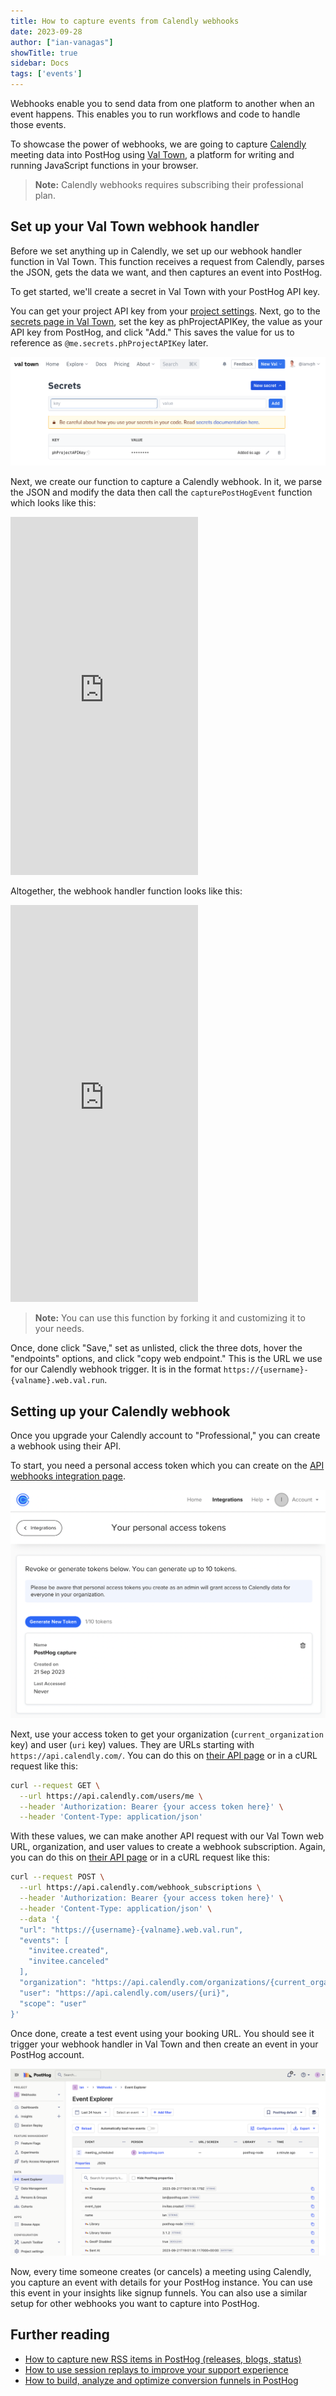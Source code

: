 ```yaml
---
title: How to capture events from Calendly webhooks
date: 2023-09-28
author: ["ian-vanagas"]
showTitle: true
sidebar: Docs
tags: ['events']
---
```


Webhooks enable you to send data from one platform to another when an event happens. This enables you to run workflows and code to handle those events.

To showcase the power of webhooks, we are going to capture [Calendly](https://calendly.com/) meeting data into PostHog using [Val Town](https://www.val.town/), a platform for writing and running JavaScript functions in your browser. 

> **Note:** Calendly webhooks requires subscribing their professional plan.

## Set up your Val Town webhook handler

Before we set anything up in Calendly, we set up our webhook handler function in Val Town. This function receives a request from Calendly, parses the JSON, gets the data we want, and then captures an event into PostHog.

To get started, we'll create a secret in Val Town with your PostHog API key. 

You can get your project API key from your [project settings](https://app.posthog.com/project/settings). Next, go to the [secrets page in Val Town](https://www.val.town/settings/secrets), set the key as phProjectAPIKey, the value as your API key from PostHog, and click "Add." This saves the value for us to  reference as `@me.secrets.phProjectAPIKey` later.

![Project API key Val secret](../images/tutorials/calendly-webhooks/secret.png)

Next, we create our function to capture a Calendly webhook. In it, we parse the JSON and modify the data then call the `capturePostHogEvent` function which looks like this:

<iframe src="https://www.val.town/embed/ianvph.capturePostHogEvent" height="573" frameBorder="0" allowFullScreen></iframe>

Altogether, the webhook handler function looks like this:

<iframe src="https://www.val.town/embed/ianvph.captureCalendlyWebhook" height="635" frameBorder="0" allowFullScreen></iframe>

> **Note:** You can use this function by forking it and customizing it to your needs. 

Once, done click "Save," set as unlisted, click the three dots, hover the "endpoints" options, and click "copy web endpoint." This is the URL we use for our Calendly webhook trigger. It is in the format `https://{username}-{valname}.web.val.run`.

## Setting up your Calendly webhook

Once you upgrade your Calendly account to "Professional," you can create a webhook using their API. 

To start, you need a personal access token which you can create on the [API webhooks integration page](https://calendly.com/integrations/api_webhooks). 

![Token](../images/tutorials/calendly-webhooks/token.png)

Next, use your access token to get your organization (`current_organization` key) and user (`uri` key) values. They are URLs starting with `https://api.calendly.com/`. You can do this on [their API page](https://developer.calendly.com/api-docs/005832c83aeae-get-current-user) or in a cURL request like this:

```bash
curl --request GET \
  --url https://api.calendly.com/users/me \
  --header 'Authorization: Bearer {your access token here}' \
  --header 'Content-Type: application/json'
```

With these values, we can make another API request with our Val Town web URL, organization, and user values to create a webhook subscription. Again, you can do this on [their API page](https://developer.calendly.com/api-docs/c1ddc06ce1f1b-create-webhook-subscription) or in a cURL request like this:

```bash
curl --request POST \
  --url https://api.calendly.com/webhook_subscriptions \
  --header 'Authorization: Bearer {your access token here}' \
  --header 'Content-Type: application/json' \
  --data '{
  "url": "https://{username}-{valname}.web.val.run",
  "events": [
    "invitee.created",
    "invitee.canceled"
  ],
  "organization": "https://api.calendly.com/organizations/{current_organization}",
  "user": "https://api.calendly.com/users/{uri}",
  "scope": "user"
}'
```

Once done, create a test event using your booking URL. You should see it trigger your webhook handler in Val Town and then create an event in your PostHog account.

![Event in PostHog](../images/tutorials/calendly-webhooks/event.png)

Now, every time someone creates (or cancels) a meeting using Calendly, you capture an event with details for your PostHog instance. You can use this event in your insights like signup funnels. You can also use a similar setup for other webhooks you want to capture into PostHog.

## Further reading

- [How to capture new RSS items in PostHog (releases, blogs, status)](/tutorials/rss-item-capture)
- [How to use session replays to improve your support experience](/tutorials/session-recordings-for-support)
- [How to build, analyze and optimize conversion funnels in PostHog](/tutorials/guide-to-funnels)